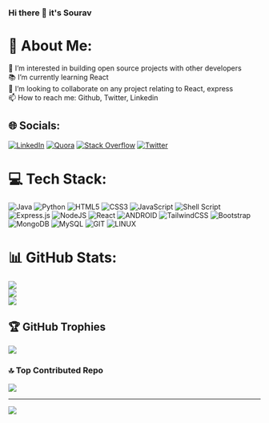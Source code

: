 ### Hi there 👋 it's Sourav

# 💫 About Me:
👀 I’m interested in building open source projects with other developers<br>📚 I’m currently learning React <br>💞️ I’m looking to collaborate on any project relating to React, express<br>📫 How to reach me: Github, Twitter, Linkedin<br>

## 🌐 Socials:
[![LinkedIn](https://img.shields.io/badge/LinkedIn-%230077B5.svg?logo=linkedin&logoColor=white)](https://linkedin.com/in/sourav-dutta-dev) [![Quora](https://img.shields.io/badge/Quora-%23B92B27.svg?logo=Quora&logoColor=white)](https://quora.com/profile/Sourav-1020) [![Stack Overflow](https://img.shields.io/badge/-Stackoverflow-FE7A16?logo=stack-overflow&logoColor=white)](https://stackoverflow.com/users/15760390) [![Twitter](https://img.shields.io/badge/Twitter-%231DA1F2.svg?logo=Twitter&logoColor=white)](https://twitter.com/souravd23) 

# 💻 Tech Stack:
![Java](https://img.shields.io/badge/java-%23ED8B00.svg?style=for-the-badge&logo=java&logoColor=white) ![Python](https://img.shields.io/badge/python-3670A0?style=for-the-badge&logo=python&logoColor=ffdd54) ![HTML5](https://img.shields.io/badge/html5-%23E34F26.svg?style=for-the-badge&logo=html5&logoColor=white) ![CSS3](https://img.shields.io/badge/css3-%231572B6.svg?style=for-the-badge&logo=css3&logoColor=white) ![JavaScript](https://img.shields.io/badge/javascript-%23323330.svg?style=for-the-badge&logo=javascript&logoColor=%23F7DF1E) ![Shell Script](https://img.shields.io/badge/shell_script-%23121011.svg?style=for-the-badge&logo=gnu-bash&logoColor=white) ![Express.js](https://img.shields.io/badge/express.js-%23404d59.svg?style=for-the-badge&logo=express&logoColor=%2361DAFB) ![NodeJS](https://img.shields.io/badge/node.js-6DA55F?style=for-the-badge&logo=node.js&logoColor=white) ![React](https://img.shields.io/badge/react-%2320232a.svg?style=for-the-badge&logo=react&logoColor=%2361DAFB) ![ANDROID](https://img.shields.io/badge/android-%2320232a.svg?style=for-the-badge&logo=android&logoColor=%a4c639) ![TailwindCSS](https://img.shields.io/badge/tailwindcss-%2338B2AC.svg?style=for-the-badge&logo=tailwind-css&logoColor=white) ![Bootstrap](https://img.shields.io/badge/bootstrap-%23563D7C.svg?style=for-the-badge&logo=bootstrap&logoColor=white) ![MongoDB](https://img.shields.io/badge/MongoDB-%234ea94b.svg?style=for-the-badge&logo=mongodb&logoColor=white) ![MySQL](https://img.shields.io/badge/mysql-%2300f.svg?style=for-the-badge&logo=mysql&logoColor=white) ![GIT](https://img.shields.io/badge/GIT-%23000000.svg?style=for-the-badge&logo=git&logoColor=white) ![LINUX](https://img.shields.io/badge/Linux-FCC624?style=for-the-badge&logo=linux&logoColor=black) 
# 📊 GitHub Stats:
![](https://github-readme-stats.vercel.app/api?username=dsouravcom&theme=dark&hide_border=false&include_all_commits=true&count_private=false)<br/>
![](https://github-readme-streak-stats.herokuapp.com/?user=dsouravcom&theme=dark&hide_border=false)<br/>
![](https://github-readme-stats.vercel.app/api/top-langs/?username=dsouravcom&theme=dark&hide_border=false&include_all_commits=true&count_private=false&layout=compact)

## 🏆 GitHub Trophies
![](https://github-profile-trophy.vercel.app/?username=dsouravcom&theme=dracula&no-frame=false&no-bg=true&margin-w=4)

### 🔝 Top Contributed Repo
![](https://github-contributor-stats.vercel.app/api?username=dsouravcom&limit=5&theme=dark&combine_all_yearly_contributions=true)

---
[![](https://visitcount.itsvg.in/api?id=dsouravcom&icon=1&color=8)](https://visitcount.itsvg.in)
